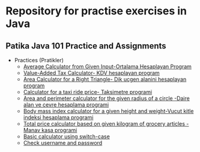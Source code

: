 # Repository for practise exercises in Java

## Patika Java 101 Practice and Assignments

<ul>
  
  <li>Practices (Pratikler)
    <ul>
      <li> <a href="https://github.com/YagmurGULEC/JavaPatikaPrinceton/blob/main/Java101Patika/AverageCalculator.java">Average Calculator from Given Input-Ortalama Hesaplayan Program</a> </li>
      <li> <a href="https://github.com/YagmurGULEC/JavaPatikaPrinceton/blob/main/Java101Patika/TaxCalculator.java">Value-Added Tax Calculator- KDV hesaplayan program</a> </li>
       <li> <a href="https://github.com/YagmurGULEC/JavaPatikaPrinceton/blob/main/Java101Patika/AreaCalculator.java">Area Calculator for a Right Triangle- Dik ucgen alanini hesaplayan program</a> </li>
       <li> <a href="https://github.com/YagmurGULEC/JavaPatikaPrinceton/blob/main/Java101Patika/TaximeterCalculator.java">Calculator for a taxi ride price- Taksimetre programi</a> </li>
       <li> <a href="https://github.com/YagmurGULEC/JavaPatikaPrinceton/blob/main/Java101Patika/CircleAreaPerimeterCalculator.java"> Area and perimeter calculator for  the given radius of a circle -Daire alan ve cevre hesaplama programi</a> </li>
      <li> <a href="https://github.com/YagmurGULEC/JavaPatikaPrinceton/blob/main/Java101Patika/BodyMassIndexCalculator.java"> Body mass index calculator for a given height and weight-Vucut kitle indeksi hesaplama programi</a> </li>
      <li> <a href="https://github.com/YagmurGULEC/JavaPatikaPrinceton/blob/main/Java101Patika/CashierCalculator.java"> Total price calculator based on given kilogram of grocery articles -Manav kasa programi</a> </li>
      <li> <a href="https://github.com/YagmurGULEC/JavaPatikaPrinceton/blob/main/Java101Patika/CalculatorBasicSwitchCase.java"> Basic calculator using switch-case</a> </li>
       <li> <a href="https://github.com/YagmurGULEC/JavaPatikaPrinceton/blob/main/Java101Patika/UsernamePasswordCheck.java"> Check username and password </a> </li>
    </ul>
  </li>
</ul>